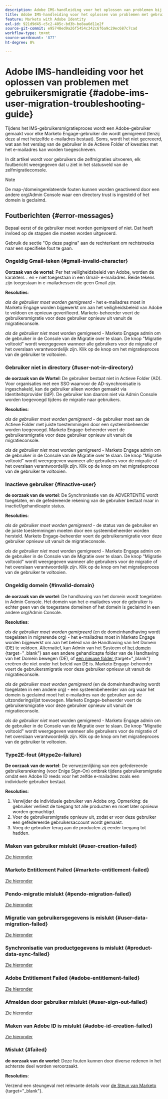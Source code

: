 ```yaml
---
description: Adobe IMS-handleiding voor het oplossen van problemen bij gebruikersmigratie - Marketo Docs - Productdocumentatie
title: Adobe IMS-handleiding voor het oplossen van problemen met gebruikersmigratie
feature: Marketo with Adobe Identity
exl-id: 921d9d45-c5c2-405c-bd3b-be8aa6d11e2f
source-git-commit: e95748ed9a26f5454c342c6f6a9c29ec687c7cad
workflow-type: tm+mt
source-wordcount: '877'
ht-degree: 0%

---
```


# Adobe IMS-handleiding voor het oplossen van problemen met gebruikersmigratie {#adobe-ims-user-migration-troubleshooting-guide}

Tijdens het IMS-gebruikersmigratieproces wordt een Adobe-gebruiker gemaakt voor elke Marketo Engage-gebruiker die wordt gemigreerd (tenzij deze al met hetzelfde e-mailadres bestaat). Soms, wordt het niet gecreeerd, wat aan het verslag van de gebruiker in de Actieve Folder of kwesties met het e-mailadres kan worden toegeschreven.

In dit artikel wordt voor gebruikers die zelfmigraties uitvoeren, elk foutbericht weergegeven dat u ziet in het statusveld van de zelfmigratieconsole.

>[!NOTE]
>
>De map-/domeingerelateerde fouten kunnen worden geactiveerd door een andere org/Admin Console waar een directory trust is ingesteld of het domein is geclaimd.

## Foutberichten {#error-messages}

Bepaal eerst of de gebruiker moet worden gemigreerd of niet. Dat heeft invloed op de stappen die moeten worden uitgevoerd.

Gebruik de sectie &quot;Op deze pagina&quot; aan de rechterkant om rechtstreeks naar een specifieke fout te gaan.

### Ongeldig Gmail-teken {#gmail-invalid-character}

**Oorzaak van de wortel**: Per het veiligheidsbeleid van Adobe, worden de karakters `.` en `+` niet toegestaan in een Gmail- e-mailadres. Beide tekens zijn toegestaan in e-mailadressen die geen Gmail zijn.

**Resoluties**:

_als de gebruiker moet worden gemigreerd_ - het e-mailadres moet in Marketo Engage worden bijgewerkt om aan het veiligheidsbeleid van Adobe te voldoen en opnieuw geverifieerd. Marketo-beheerder voert de gebruikersmigratie voor deze gebruiker opnieuw uit vanuit de migratieconsole.

_als de gebruiker **&#x200B;**&#x200B;niet_ moet worden gemigreerd - Marketo Engage admin om de gebruiker in de Console van de Migratie over te slaan. De knop &quot;Migratie voltooid&quot; wordt weergegeven wanneer alle gebruikers voor de migratie of het overslaan verantwoordelijk zijn. Klik op de knop om het migratieproces van de gebruiker te voltooien.

### Gebruiker niet in directory {#user-not-in-directory}

**de oorzaak van de Wortel**: De gebruiker bestaat niet in Actieve Folder (AD). Voor organisaties met een SSO waarvoor de AD-synchronisatie is ingeschakeld, kan de gebruiker alleen worden gemaakt via Identiteitsprovider (IdP). De gebruiker kan daarom niet via Admin Console worden toegevoegd tijdens de migratie naar gebruikers.

**Resoluties**:

_als de gebruiker moet worden gemigreerd_ - de gebruiker moet aan de Actieve Folder met juiste toestemmingen door een systeembeheerder worden toegevoegd. Marketo Engage-beheerder voert de gebruikersmigratie voor deze gebruiker opnieuw uit vanuit de migratieconsole.

_als de gebruiker **&#x200B;**&#x200B;niet_ moet worden gemigreerd - Marketo Engage admin om de gebruiker in de Console van de Migratie over te slaan. De knop &quot;Migratie voltooid&quot; wordt weergegeven wanneer alle gebruikers voor de migratie of het overslaan verantwoordelijk zijn. Klik op de knop om het migratieproces van de gebruiker te voltooien.

### Inactieve gebruiker {#inactive-user}

**de oorzaak van de wortel**: De Synchronisatie van de ADVERTENTIE wordt toegelaten, en de gefedereerde rekening van de gebruiker bestaat maar in inactief/gehandicapte status.

**Resoluties**:

_als de gebruiker moet worden gemigreerd_ - de status van de gebruiker en de juiste toestemmingen moeten door een systeembeheerder worden hersteld. Marketo Engage-beheerder voert de gebruikersmigratie voor deze gebruiker opnieuw uit vanuit de migratieconsole.

_als de gebruiker **&#x200B;**&#x200B;niet_ moet worden gemigreerd - Marketo Engage admin om de gebruiker in de Console van de Migratie over te slaan. De knop &quot;Migratie voltooid&quot; wordt weergegeven wanneer alle gebruikers voor de migratie of het overslaan verantwoordelijk zijn. Klik op de knop om het migratieproces van de gebruiker te voltooien.

### Ongeldig domein {#invalid-domain}

**de oorzaak van de wortel**: De handhaving van het domein wordt toegelaten in Admin Console. Het domein van het e-mailadres voor de gebruiker is echter geen van de toegestane domeinen of het domein is geclaimd in een andere org/Admin Console.

**Resoluties**:

_als de gebruiker moet worden gemigreerd_ (en de domeinhandhaving wordt toegelaten in migrerende org) - het e-mailadres moet in Marketo Engage worden bijgewerkt om aan het beleid van de Handhaving van het Domein (DE) te voldoen. Alternatief, kan Admin van het Systeem of [ het domein ](https://helpx.adobe.com/nl/enterprise/using/manage-domains-directories.html#move-domains-across-directories){target="_blank"} aan een andere gehandicapte folder van de Handhaving van het Domein bewegen (DE), of [ een nieuwe folder ](https://helpx.adobe.com/nl/enterprise/using/set-up-identity.html){target="_blank"} creëren die niet onder het beleid van DE is. Marketo Engage-beheerder voert de gebruikersmigratie voor deze gebruiker opnieuw uit vanuit de migratieconsole.

_als de gebruiker moet worden gemigreerd_ (en de domeinhandhaving wordt toegelaten in een andere org) - een systeembeheerder van org waar het domein is geclaimd moet het e-mailadres van de gebruiker aan de uitzonderingslijst toevoegen. Marketo Engage-beheerder voert de gebruikersmigratie voor deze gebruiker opnieuw uit vanuit de migratieconsole.

_als de gebruiker **&#x200B;**&#x200B;niet_ moet worden gemigreerd - Marketo Engage admin om de gebruiker in de Console van de Migratie over te slaan. De knop &quot;Migratie voltooid&quot; wordt weergegeven wanneer alle gebruikers voor de migratie of het overslaan verantwoordelijk zijn. Klik op de knop om het migratieproces van de gebruiker te voltooien.

### Type2E-fout {#type2e-failure}

**De oorzaak van de wortel**: De verwezenlijking van een gefedereerde gebruikersrekening (voor Enige Sign-On) ontbrak tijdens gebruikersmigratie omdat een Adobe ID reeds voor het zelfde e-mailadres zoals een individuele gebruiker bestaat.

**Resoluties**:

1. Verwijder de individuele gebruiker van Adobe org. Opmerking: de gebruiker verliest de toegang tot alle producten en moet later opnieuw worden gemachtigd.
1. Voer de gebruikersmigratie opnieuw uit, zodat er voor deze gebruiker een gefedereerde gebruikersaccount wordt gemaakt.
1. Voeg de gebruiker terug aan de producten zij eerder toegang tot hadden.

### Maken van gebruiker mislukt {#user-creation-failed}

[Zie hieronder](#failed)

### Marketo Entitlement Failed {#marketo-entitlement-failed}

[Zie hieronder](#failed)

### Pendo-migratie mislukt {#pendo-migration-failed}

[Zie hieronder](#failed)

### Migratie van gebruikersgegevens is mislukt {#user-data-migration-failed}

[Zie hieronder](#failed)

### Synchronisatie van productgegevens is mislukt {#product-data-sync-failed}

[Zie hieronder](#failed)

### Adobe Entitlement Failed {#adobe-entitlement-failed}

[Zie hieronder](#failed)

### Afmelden door gebruiker mislukt {#user-sign-out-failed}

[Zie hieronder](#failed)

### Maken van Adobe ID is mislukt {#adobe-id-creation-failed}

[Zie hieronder](#failed)

### Mislukt {#failed}

**de oorzaak van de wortel**: Deze fouten kunnen door diverse redenen in het achterste deel worden veroorzaakt.

**Resoluties**:

Verzend een steungeval met relevante details voor [ de Steun van Marketo ](https://nation.marketo.com/t5/support/ct-p/Support){target="_blank"}.
